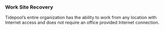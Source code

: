 ### Work Site Recovery

Tidepool’s entire organization has the ability to work
from any location with Internet access and does not require an office provided
Internet connection.